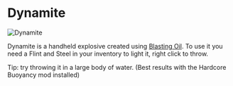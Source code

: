 # Dynamite

![Dynamite](item:betterwithmods:dynamite)

Dynamite is a handheld explosive created using [Blasting Oil](blasting_oil.md). To use it you need a Flint and Steel in your inventory to light it, right click to throw.

Tip: try throwing it in a large body of water. (Best results with the Hardcore Buoyancy mod installed) 